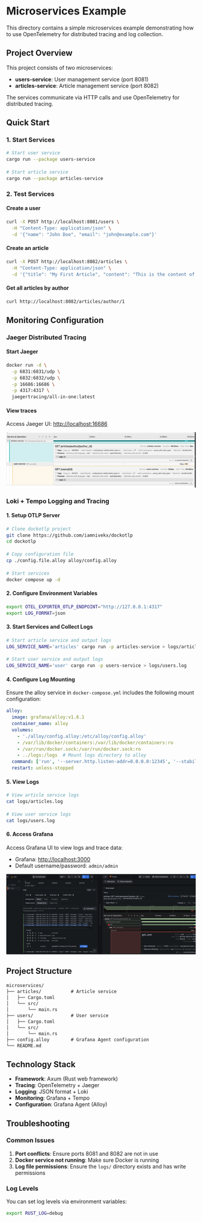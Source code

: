 # Microservices Example

This directory contains a simple microservices example demonstrating how to use OpenTelemetry for distributed tracing and log collection.

## Project Overview

This project consists of two microservices:
- **users-service**: User management service (port 8081)
- **articles-service**: Article management service (port 8082)

The services communicate via HTTP calls and use OpenTelemetry for distributed tracing.

## Quick Start

### 1. Start Services

```bash
# Start user service
cargo run --package users-service

# Start article service
cargo run --package articles-service
```

### 2. Test Services

#### Create a user
```bash
curl -X POST http://localhost:8081/users \
  -H "Content-Type: application/json" \
  -d '{"name": "John Doe", "email": "john@example.com"}'
```

#### Create an article
```bash
curl -X POST http://localhost:8082/articles \
  -H "Content-Type: application/json" \
  -d '{"title": "My First Article", "content": "This is the content of my first article", "author_id": 1}'
```

#### Get all articles by author
```bash
curl http://localhost:8082/articles/author/1
```

## Monitoring Configuration

### Jaeger Distributed Tracing

#### Start Jaeger
```bash
docker run -d \
  -p 6831:6831/udp \
  -p 6832:6832/udp \
  -p 16686:16686 \
  -p 4317:4317 \
  jaegertracing/all-in-one:latest
```

#### View traces
Access Jaeger UI: [http://localhost:16686](http://localhost:16686)

![Jaeger UI](../../images/jaeger.png)

### Loki + Tempo Logging and Tracing

#### 1. Setup OTLP Server

```bash
# Clone dockotlp project
git clone https://github.com/iamnivekx/dockotlp
cd dockotlp

# Copy configuration file
cp ./config.file.alloy alloy/config.alloy

# Start services
docker compose up -d
```

#### 2. Configure Environment Variables

```bash
export OTEL_EXPORTER_OTLP_ENDPOINT="http://127.0.0.1:4317"
export LOG_FORMAT=json
```

#### 3. Start Services and Collect Logs

```bash
# Start article service and output logs
LOG_SERVICE_NAME='articles' cargo run -p articles-service > logs/articles.log

# Start user service and output logs
LOG_SERVICE_NAME='user' cargo run -p users-service > logs/users.log
```

#### 4. Configure Log Mounting

Ensure the alloy service in `docker-compose.yml` includes the following mount configuration:

```yaml
alloy:
  image: grafana/alloy:v1.6.1
  container_name: alloy
  volumes:
    - './alloy/config.alloy:/etc/alloy/config.alloy'
    - /var/lib/docker/containers:/var/lib/docker/containers:ro
    - /var/run/docker.sock:/var/run/docker.sock:ro
    - ../logs:/logs  # Mount logs directory to alloy
  command: ['run', '--server.http.listen-addr=0.0.0.0:12345', '--stability.level=public-preview', '/etc/alloy/config.alloy']
  restart: unless-stopped
```

#### 5. View Logs

```bash
# View article service logs
cat logs/articles.log

# View user service logs
cat logs/users.log
```

#### 6. Access Grafana

Access Grafana UI to view logs and trace data:
- Grafana: [http://localhost:3000](http://localhost:3000)
- Default username/password: `admin/admin`

![Loki + Tempo](../../images/loki-tempo.png)

## Project Structure

```
microservices/
├── articles/           # Article service
│   ├── Cargo.toml
│   └── src/
│       └── main.rs
├── users/              # User service
│   ├── Cargo.toml
│   └── src/
│       └── main.rs
├── config.alloy        # Grafana Agent configuration
└── README.md
```

## Technology Stack

- **Framework**: Axum (Rust web framework)
- **Tracing**: OpenTelemetry + Jaeger
- **Logging**: JSON format + Loki
- **Monitoring**: Grafana + Tempo
- **Configuration**: Grafana Agent (Alloy)

## Troubleshooting

### Common Issues

1. **Port conflicts**: Ensure ports 8081 and 8082 are not in use
2. **Docker service not running**: Make sure Docker is running
3. **Log file permissions**: Ensure the `logs/` directory exists and has write permissions

### Log Levels

You can set log levels via environment variables:
```bash
export RUST_LOG=debug
```